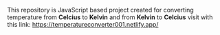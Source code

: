 This repository is JavaScript based project created for converting temperature from <b>Celcius</b> to <b>Kelvin</b> and from <b>Kelvin</b> to <b>Celcius</b>
visit with this link: https://temperatureconverter001.netlify.app/
